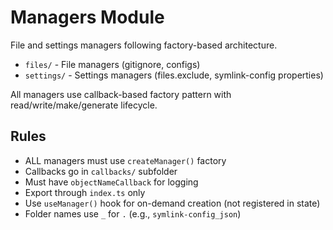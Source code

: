 # Managers Module

File and settings managers following factory-based architecture.

- `files/` - File managers (gitignore, configs)
- `settings/` - Settings managers (files.exclude, symlink-config properties)

All managers use callback-based factory pattern with read/write/make/generate lifecycle.

## Rules

- ALL managers must use `createManager()` factory
- Callbacks go in `callbacks/` subfolder
- Must have `objectNameCallback` for logging
- Export through `index.ts` only
- Use `useManager()` hook for on-demand creation (not registered in state)
- Folder names use `_` for `.` (e.g., `symlink-config_json`)
